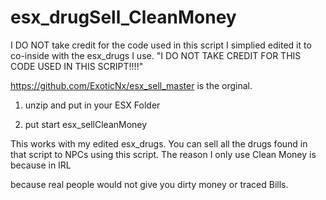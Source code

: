 # esx_drugSell_CleanMoney
I DO NOT take credit for the code used in this script I simplied edited it to co-inside with the esx_drugs I use. 
"I DO NOT TAKE CREDIT FOR THIS CODE USED IN THIS SCRIPT!!!!" 

https://github.com/ExoticNx/esx_sell_master is the orginal.





1. unzip and put in your ESX Folder

2. put start esx_sellCleanMoney





This works with my edited esx_drugs. You can sell all the drugs found in that script to NPCs using this script. The reason I only use Clean Money is because in IRL

because real people would not give you dirty money or traced Bills. 
